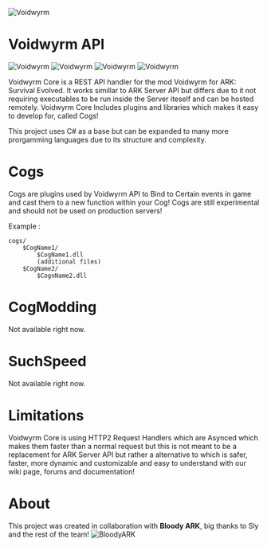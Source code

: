 ![Voidwyrm](https://media.discordapp.net/attachments/857116536098521098/857266522262863923/960px.png?width=100&height=100)
# Voidwyrm API
![Voidwyrm](https://img.shields.io/badge/Core-v2.0-blue?style=for-the-badge)
![Voidwyrm](https://img.shields.io/badge/Voidwyrm-v2.0-blue?style=for-the-badge)
![Voidwyrm](https://img.shields.io/badge/Hooked%20Events-∞-cyan?style=for-the-badge)
![Voidwyrm](https://img.shields.io/badge/Build-Dead-red?style=for-the-badge)



Voidwyrm Core is a REST API handler for the mod Voidwyrm for ARK: Survival Evolved. It works simillar to ARK Server API but differs due to it not requiring executables to be run inside the Server iteself and can be hosted remotely. Voidwyrm Core Includes plugins and libraries which makes it easy to develop for, called Cogs! 

This project uses C# as a base but can be expanded to many more prorgamming languages due to its structure and complexity.

# Cogs
Cogs are plugins used by Voidwyrm API to Bind to Certain events in game and cast them to a new function within your Cog! Cogs are still experimental and should not be used on production servers! 

Example : 
```
cogs/
    $CogName1/
        $CogName1.dll
        (additional files)
    $CogName2/
        $CognName2.dll
```

# CogModding
Not available right now.

# SuchSpeed
Not available right now.

# Limitations
Voidwyrm Core is using HTTP2 Request Handlers which are Asynced which makes them faster than a normal request but this is not meant to be a replacement for ARK Server API but rather a alternative to which is safer, faster, more dynamic and customizable and easy to understand with our wiki page, forums and documentation!

# About
This project was created in collaboration with **Bloody ARK**, big thanks to Sly and the rest of the team!
![BloodyARK](https://preview.redd.it/k1lgntbte8b31.png?width=400&format=png&auto=webp&s=c35c9e644d5be30ba2747dc40b4b540727f95868)
